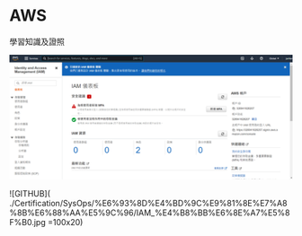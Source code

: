 # AWS   
學習知識及證照

![GITHUB]( https://github.com/junhong-tom/AWS/blob/main/Certification/SysOps/%E6%93%8D%E4%BD%9C%E9%81%8E%E7%A8%8B%E6%88%AA%E5%9C%96/IAM_%E4%B8%BB%E6%8E%A7%E5%8F%B0.jpg "圖片名稱")

![GITHUB]( ./Certification/SysOps/%E6%93%8D%E4%BD%9C%E9%81%8E%E7%A8%8B%E6%88%AA%E5%9C%96/IAM_%E4%B8%BB%E6%8E%A7%E5%8F%B0.jpg =100x20)


